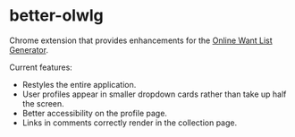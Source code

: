# better-olwlg

Chrome extension that provides enhancements for the [Online Want List Generator](http://bgg.activityclub.org/olwlg).

Current features:

- Restyles the entire application.
- User profiles appear in smaller dropdown cards rather than take up half the screen.
- Better accessibility on the profile page.
- Links in comments correctly render in the collection page.